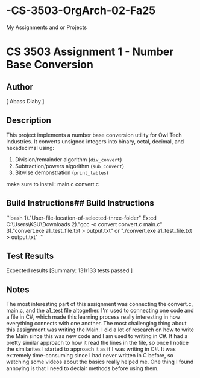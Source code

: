 # -CS-3503-OrgArch-02-Fa25
My Assignments and or Projects
# CS 3503 Assignment 1 - Number Base Conversion

## Author
[ Abass Diaby ]

## Description
This project implements a number base conversion utility for Owl Tech Industries.
It converts unsigned integers into binary, octal, decimal, and hexadecimal using:
1. Division/remainder algorithm (`div_convert`)
2. Subtraction/powers algorithm (`sub_convert`)
3. Bitwise demonstration (`print_tables`)

make sure to install:
main.c
convert.c

## Build Instructions## Build Instructions
‘‘‘bash
1)."User-file-location-of-selected-three-folder"
Ex:cd C:\Users\KSU\Downloads
2)."gcc -o convert convert.c main.c"
3)."convert.exe a1_test_file.txt > output.txt"
or
"./convert.exe a1_test_file.txt > output.txt"
‘‘‘

## Test Results
Expected results
[Summary: 131/133 tests passed ]

## Notes
The most interesting part of this assignment was connecting the convert.c, main.c, and the a1_test file altogether. I'm used to connecting one code and a file in C#, which made this learning process really interesting in how everything connects with one another. The most challenging thing about this assignment was writing the Main. I did a lot of research on how to write the Main since this was new code and I am used to writing in C#. It had a pretty similar approach to how it read the lines in the file, so once I notice the similarites I started to approach it as if I was writing in C#. It was extremely time-consuming since I had never written in C before, so watching some videos about the basics really helped me. One thing I found annoying is that I need to declair methods before using them.
